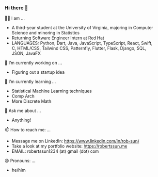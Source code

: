 ### Hi there 👋

🧑‍🎓 I am ...
- A third-year student at the University of Virginia, majoring in Computer Science and minoring in Statistics
- Returning Software Engineer Intern at Red Hat
- LANGUAGES: Python, Dart, Java, JavaScript, TypeScript, React, Swift, C, HTML/CSS, Tailwind CSS, Patternfly, Flutter, Flask, Django, SQL, JSON, JavaFX

🔭 I’m currently working on ...
- Figuring out a startup idea

🌱 I’m currently learning ...
- Statistical Machine Learning techniques
- Comp Arch
- More Discrete Math

💬 Ask me about ...
- Anything!

📫 How to reach me: ...
- Message me on LinkedIn: https://www.linkedin.com/in/rob-sun/
- Take a look at my portfolio website: https://robertssun.me
- EMAIL: robertssun1234 (at) gmail (dot) com

😄 Pronouns: ...
- he/him
